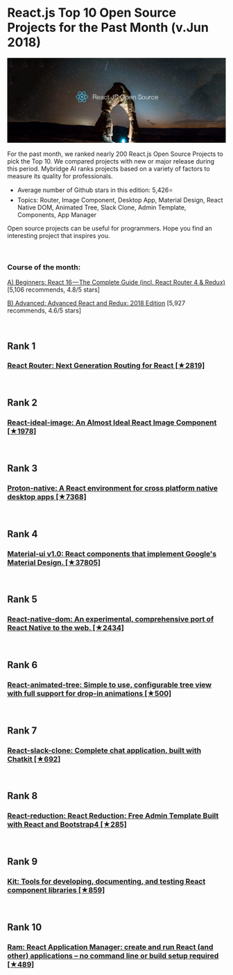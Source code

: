 # React.js Top 10 Open Source Projects for the Past Month (v.Jun 2018)

<img src="june-react-opensource.jpg" width="800" alt="Mybridge"></a>

For the past month, we ranked nearly 200 React.js Open Source Projects to pick the Top 10.
We compared projects with new or major release during this period. Mybridge AI ranks projects based on a variety of factors to measure its quality for professionals.

* Average number of Github stars in this edition: 5,426⭐️
* Topics: Router, Image Component, Desktop App, Material Design, React Native DOM, Animated Tree, Slack Clone, Admin Template, Components, App Manager

Open source projects can be useful for programmers. Hope you find an interesting project that inspires you.

<br>

### Course of the month:

[A) Beginners: React 16 — The Complete Guide (incl. React Router 4 & Redux)](http://bit.ly/2CKGqkt) [5,106 recommends, 4.8/5 stars]

[B) Advanced: Advanced React and Redux: 2018 Edition](http://bit.ly/2rffoiX) [5,927 recommends, 4.6/5 stars]

<br>

## Rank 1
### [React Router: Next Generation Routing for React [★2819]](https://github.com/reach/router?utm_source=mybridge&utm_medium=blog&utm_campaign=read_more)


<br>

## Rank 2
### [React-ideal-image: An Almost Ideal React Image Component  [★1978]](https://github.com/stereobooster/react-ideal-image?utm_source=mybridge&utm_medium=blog&utm_campaign=read_more)


<br>

## Rank 3
### [Proton-native: A React environment for cross platform native desktop apps [★7368]](https://github.com/kusti8/proton-native?utm_source=mybridge&utm_medium=blog&utm_campaign=read_more)


<br>

## Rank 4
### [Material-ui v1.0: React components that implement Google's Material Design. [★37805]](https://github.com/mui-org/material-ui/releases/tag/v1.0.0?utm_source=mybridge&utm_medium=blog&utm_campaign=read_more)


<br>

## Rank 5
### [React-native-dom: An experimental, comprehensive port of React Native to the web. [★2434]](https://github.com/vincentriemer/react-native-dom?utm_source=mybridge&utm_medium=blog&utm_campaign=read_more)


<br>

## Rank 6
### [React-animated-tree: Simple to use, configurable tree view with full support for drop-in animations [★500]](https://github.com/drcmda/react-animated-tree?utm_source=mybridge&utm_medium=blog&utm_campaign=read_more)


<br>

## Rank 7
### [React-slack-clone: Complete chat application, built with Chatkit [★692]](https://github.com/pusher/react-slack-clone?utm_source=mybridge&utm_medium=blog&utm_campaign=read_more)


<br>

## Rank 8
### [React-reduction: React Reduction: Free Admin Template Built with React and Bootstrap4 [★285]](https://github.com/reduction-admin/react-reduction?utm_source=mybridge&utm_medium=blog&utm_campaign=read_more)


<br>

## Rank 9
### [Kit: Tools for developing, documenting, and testing React component libraries [★859]](https://github.com/c8r/kit?utm_source=mybridge&utm_medium=blog&utm_campaign=read_more)


<br>

## Rank 10
### [Ram: React Application Manager: create and run React (and other) applications – no command line or build setup required [★489]](https://github.com/jxnblk/ram?utm_source=mybridge&utm_medium=blog&utm_campaign=read_more)


                    
